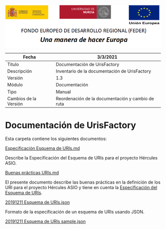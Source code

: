 ![](.//media/CabeceraDocumentosMD.png)


| Fecha         | 3/3/2021                                                   |
| ------------- | ------------------------------------------------------------ |
|Titulo|Documentación de UrisFactory| 
|Descripción|Inventario de la documentación de UrisFactory|
|Versión|1.3|
|Módulo|Documentación|
|Tipo|Manual|
|Cambios de la Versión|Reordenación de la documentación y cambio de ruta|


# Documentación de UrisFactory

Esta carpeta contiene los siguientes documentos:

[Especificación Esquema de URIs.md](Especificacion-Esquema-de-URIs.md)

Describe la Especificación del Esquema de URIs para el proyecto Hércules ASIO.

[Buenas prácticas URIs.md](Buenas-practicas-URIs.md)

El presente documento describe las buenas prácticas en la definición de los URI para el 
proyecto Hércules ASIO y tiene en cuenta la [Especificación del Esquema de URIs](Especificacion-Esquema-de-URIs.md).

[20191211 Esquema de URIs.json](20191211%20Esquema%20de%20URIs.json)

Formato de la especificación de un esquema de URIs usando JSON.

[20191211 Esquema de URIs sample.json](20191211%20Esquema%20de%20URIs%20sample.json)

<!---Ejemplo de un esquema de URIs usando el formato anterior. La librería usa el fichero [UrisConfig.json](https://github.com/HerculesCRUE/GnossDeustoBackend/tree/master/src/Hercules.Asio.UrisFactory/UrisAutoGenerator/Config/UrisConfig.json), 
almacenado como parte del proyecto de código en la carpeta 
[GnossDeustoBackend/UrisFactory/UrisAutoGenerator/Config/](https://github.com/HerculesCRUE/GnossDeustoBackend/tree/master/src/Hercules.Asio.UrisFactory/UrisAutoGenerator/Config) del proyecto de código. --->
